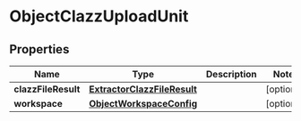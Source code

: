 

# ObjectClazzUploadUnit


## Properties

| Name | Type | Description | Notes |
|------------ | ------------- | ------------- | -------------|
|**clazzFileResult** | [**ExtractorClazzFileResult**](ExtractorClazzFileResult.md) |  |  [optional] |
|**workspace** | [**ObjectWorkspaceConfig**](ObjectWorkspaceConfig.md) |  |  [optional] |



